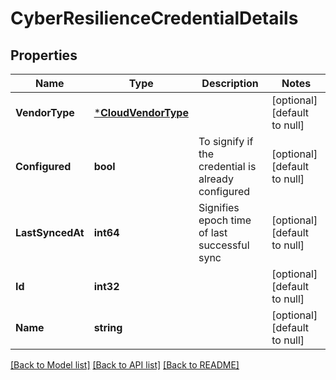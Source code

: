 # CyberResilienceCredentialDetails

## Properties
Name | Type | Description | Notes
------------ | ------------- | ------------- | -------------
**VendorType** | [***CloudVendorType**](CloudVendorType.md) |  | [optional] [default to null]
**Configured** | **bool** | To signify if the credential is already configured | [optional] [default to null]
**LastSyncedAt** | **int64** | Signifies epoch time of last successful sync | [optional] [default to null]
**Id** | **int32** |  | [optional] [default to null]
**Name** | **string** |  | [optional] [default to null]

[[Back to Model list]](../README.md#documentation-for-models) [[Back to API list]](../README.md#documentation-for-api-endpoints) [[Back to README]](../README.md)

